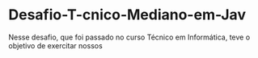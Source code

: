 # Desafio-T-cnico-Mediano-em-Jav
Nesse desafio, que foi passado no curso Técnico em Informática, teve o objetivo de exercitar nossos 
